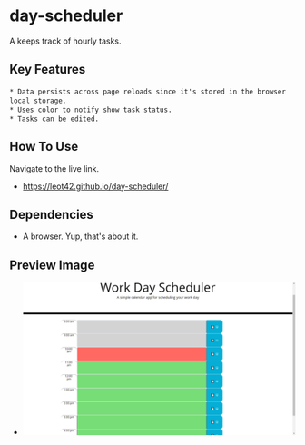 # day-scheduler
A keeps track of hourly tasks.

## Key Features
    * Data persists across page reloads since it's stored in the browser local storage.
    * Uses color to notify show task status.
    * Tasks can be edited.
## How To Use
Navigate to the live link.
* https://leot42.github.io/day-scheduler/

## Dependencies
* A browser. Yup, that's about it.

## Preview Image
* <img src="assets\img\demo_img.png" width="500">
